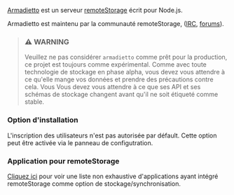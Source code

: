 [Armadietto](https://github.com/remotestorage/armadietto/) est un serveur [remoteStorage](https://remotestorage.io) écrit pour Node.js.

Armadietto est maintenu par la communauté remoteStorage, ([IRC](https://web.libera.chat/#remotestorage), [forums](https://community.remotestorage.io/)).

> ### :warning: WARNING
> Veuillez ne pas considérer `armadietto` comme prêt pour la production, ce projet est toujours
> comme expérimental.  Comme avec toute technologie de stockage en phase alpha, vous
> devez vous attendre à ce qu'elle mange vos données et prendre des précautions contre cela. Vous
> Vous devez vous attendre à ce que ses API et ses schémas de stockage changent avant qu'il ne soit 
> étiqueté comme stable.

### Option d'installation 

L'inscription des utilisateurs n'est pas autorisée par défault.
Cette option peut être activée via le panneau de configutration.

### Application pour remoteStorage

[Cliquez ici](https://remotestorage.io/apps/) pour voir une liste non exhaustive d'applications ayant intégré remoteStorage comme option de stockage/synchronisation.
